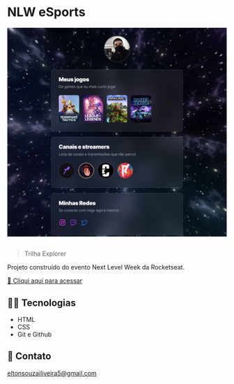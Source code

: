 # NLW eSports

![preview](./.github/preview.png)

>Trilha Explorer

Projeto construído do evento Next Level Week da Rocketseat.

[ 🔗 Cliqui aqui para acessar](https://hubton59.github.io/NLW_eSports_explorer)

## 👨‍💻 Tecnologias

- HTML
- CSS
- Git e Github

## 📗 Contato

eltonsouzailiveira5@gmail.com